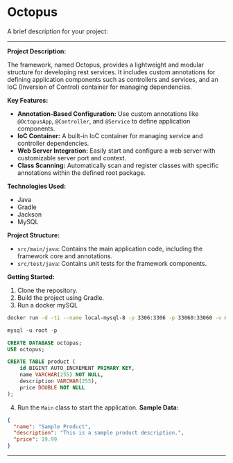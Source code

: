 # Octopus
A brief description for your project:

---

**Project Description:**

The framework, named Octopus, provides a lightweight and modular structure for developing rest services. It includes custom annotations for defining application components such as controllers and services, and an IoC (Inversion of Control) container for managing dependencies.

**Key Features:**
- **Annotation-Based Configuration:** Use custom annotations like `@OctopusApp`, `@Controller`, and `@Service` to define application components.
- **IoC Container:** A built-in IoC container for managing service and controller dependencies.
- **Web Server Integration:** Easily start and configure a web server with customizable server port and context.
- **Class Scanning:** Automatically scan and register classes with specific annotations within the defined root package.

**Technologies Used:**
- Java
- Gradle
- Jackson
- MySQL

**Project Structure:**
- `src/main/java`: Contains the main application code, including the framework core and annotations.
- `src/test/java`: Contains unit tests for the framework components.

**Getting Started:**
1. Clone the repository.
2. Build the project using Gradle.
3. Run a docker mySQL
```bash
docker run -d -ti --name local-mysql-8 -p 3306:3306 -p 33060:33060 -v mysql-data:/var/lib/mysql -e MYSQL_ROOT_PASSWORD=tester mysql:8.0
```
```sql 
mysql -u root -p

CREATE DATABASE octopus;
USE octopus;

CREATE TABLE product (
    id BIGINT AUTO_INCREMENT PRIMARY KEY,
    name VARCHAR(255) NOT NULL,
    description VARCHAR(255),
    price DOUBLE NOT NULL
);
```
4. Run the `Main` class to start the application.
**Sample Data:**
```json
{
  "name": "Sample Product",
  "description": "This is a sample product description.",
  "price": 19.99
}
```
---

